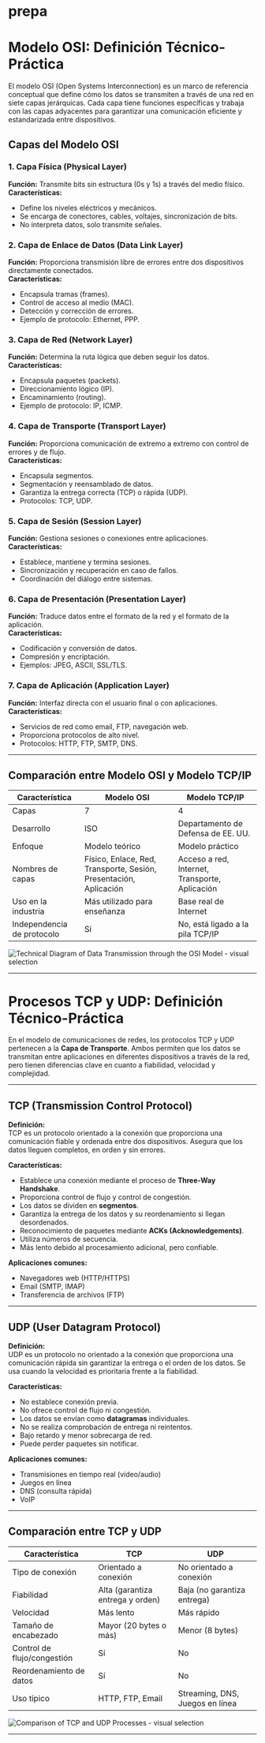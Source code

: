 # prepa
# Modelo OSI: Definición Técnico-Práctica

El modelo OSI (Open Systems Interconnection) es un marco de referencia conceptual que define cómo los datos se transmiten a través de una red en siete capas jerárquicas. Cada capa tiene funciones específicas y trabaja con las capas adyacentes para garantizar una comunicación eficiente y estandarizada entre dispositivos.

## Capas del Modelo OSI

### 1. Capa Física (Physical Layer)
**Función:** Transmite bits sin estructura (0s y 1s) a través del medio físico.  
**Características:**
- Define los niveles eléctricos y mecánicos.
- Se encarga de conectores, cables, voltajes, sincronización de bits.
- No interpreta datos, solo transmite señales.

### 2. Capa de Enlace de Datos (Data Link Layer)
**Función:** Proporciona transmisión libre de errores entre dos dispositivos directamente conectados.  
**Características:**
- Encapsula tramas (frames).
- Control de acceso al medio (MAC).
- Detección y corrección de errores.
- Ejemplo de protocolo: Ethernet, PPP.

### 3. Capa de Red (Network Layer)
**Función:** Determina la ruta lógica que deben seguir los datos.  
**Características:**
- Encapsula paquetes (packets).
- Direccionamiento lógico (IP).
- Encaminamiento (routing).
- Ejemplo de protocolo: IP, ICMP.

### 4. Capa de Transporte (Transport Layer)
**Función:** Proporciona comunicación de extremo a extremo con control de errores y de flujo.  
**Características:**
- Encapsula segmentos.
- Segmentación y reensamblado de datos.
- Garantiza la entrega correcta (TCP) o rápida (UDP).
- Protocolos: TCP, UDP.

### 5. Capa de Sesión (Session Layer)
**Función:** Gestiona sesiones o conexiones entre aplicaciones.  
**Características:**
- Establece, mantiene y termina sesiones.
- Sincronización y recuperación en caso de fallos.
- Coordinación del diálogo entre sistemas.

### 6. Capa de Presentación (Presentation Layer)
**Función:** Traduce datos entre el formato de la red y el formato de la aplicación.  
**Características:**
- Codificación y conversión de datos.
- Compresión y encriptación.
- Ejemplos: JPEG, ASCII, SSL/TLS.

### 7. Capa de Aplicación (Application Layer)
**Función:** Interfaz directa con el usuario final o con aplicaciones.  
**Características:**
- Servicios de red como email, FTP, navegación web.
- Proporciona protocolos de alto nivel.
- Protocolos: HTTP, FTP, SMTP, DNS.

---

## Comparación entre Modelo OSI y Modelo TCP/IP

| Característica            | Modelo OSI                        | Modelo TCP/IP                     |
|---------------------------|-----------------------------------|-----------------------------------|
| Capas                     | 7                                 | 4                                 |
| Desarrollo                | ISO                               | Departamento de Defensa de EE. UU.|
| Enfoque                   | Modelo teórico                    | Modelo práctico                   |
| Nombres de capas          | Físico, Enlace, Red, Transporte, Sesión, Presentación, Aplicación | Acceso a red, Internet, Transporte, Aplicación |
| Uso en la industria       | Más utilizado para enseñanza      | Base real de Internet             |
| Independencia de protocolo| Sí                                | No, está ligado a la pila TCP/IP  |



![Technical Diagram of Data Transmission through the OSI Model - visual selection](https://github.com/user-attachments/assets/8c5c75be-b8d2-4b4c-8617-66884b7dd264)


---
# Procesos TCP y UDP: Definición Técnico-Práctica

En el modelo de comunicaciones de redes, los protocolos TCP y UDP pertenecen a la **Capa de Transporte**. Ambos permiten que los datos se transmitan entre aplicaciones en diferentes dispositivos a través de la red, pero tienen diferencias clave en cuanto a fiabilidad, velocidad y complejidad.

---

## TCP (Transmission Control Protocol)

**Definición:**  
TCP es un protocolo orientado a la conexión que proporciona una comunicación fiable y ordenada entre dos dispositivos. Asegura que los datos lleguen completos, en orden y sin errores.

**Características:**
- Establece una conexión mediante el proceso de **Three-Way Handshake**.
- Proporciona control de flujo y control de congestión.
- Los datos se dividen en **segmentos**.
- Garantiza la entrega de los datos y su reordenamiento si llegan desordenados.
- Reconocimiento de paquetes mediante **ACKs (Acknowledgements)**.
- Utiliza números de secuencia.
- Más lento debido al procesamiento adicional, pero confiable.

**Aplicaciones comunes:**
- Navegadores web (HTTP/HTTPS)
- Email (SMTP, IMAP)
- Transferencia de archivos (FTP)

---

## UDP (User Datagram Protocol)

**Definición:**  
UDP es un protocolo no orientado a la conexión que proporciona una comunicación rápida sin garantizar la entrega o el orden de los datos. Se usa cuando la velocidad es prioritaria frente a la fiabilidad.

**Características:**
- No establece conexión previa.
- No ofrece control de flujo ni congestión.
- Los datos se envían como **datagramas** individuales.
- No se realiza comprobación de entrega ni reintentos.
- Bajo retardo y menor sobrecarga de red.
- Puede perder paquetes sin notificar.

**Aplicaciones comunes:**
- Transmisiones en tiempo real (video/audio)
- Juegos en línea
- DNS (consulta rápida)
- VoIP

---

## Comparación entre TCP y UDP

| Característica            | TCP                               | UDP                             |
|---------------------------|------------------------------------|----------------------------------|
| Tipo de conexión          | Orientado a conexión               | No orientado a conexión          |
| Fiabilidad                | Alta (garantiza entrega y orden)  | Baja (no garantiza entrega)      |
| Velocidad                 | Más lento                         | Más rápido                       |
| Tamaño de encabezado      | Mayor (20 bytes o más)            | Menor (8 bytes)                  |
| Control de flujo/congestión | Sí                              | No                               |
| Reordenamiento de datos   | Sí                                | No                               |
| Uso típico                | HTTP, FTP, Email                  | Streaming, DNS, Juegos en línea  |


![Comparison of TCP and UDP Processes - visual selection](https://github.com/user-attachments/assets/097c3860-c786-426e-994d-ec9b2cc0722f)


---
